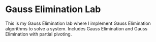 # Gauss Elimination Lab

This is my Gauss Elimination lab where I implement Gauss Elimination algorithms to solve a system. Includes Gauss Elimination and Gauss Elimination with partial pivoting.